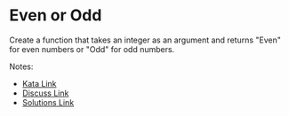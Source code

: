 # Even or Odd

Create a function that takes an integer as an argument and returns "Even" for even numbers or "Odd" for odd numbers.

Notes:

- [Kata Link](https://www.codewars.com/kata/53da3dbb4a5168369a0000fe)
- [Discuss Link](https://www.codewars.com/kata/53da3dbb4a5168369a0000fe/discuss)
- [Solutions Link](https://www.codewars.com/kata/53da3dbb4a5168369a0000fe/solutions)
